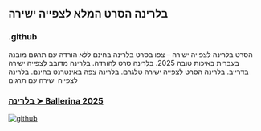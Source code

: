 ## בלרינה הסרט המלא לצפייה ישירה

### .github

הסרט בלרינה לצפייה ישירה – צפו בסרט בלרינה בחינם ללא הורדה עם תרגום מובנה בעברית באיכות טובה 2025. בלרינה סרט להורדה. בלרינה מדובב לצפייה ישירה בדרייב. בלרינה הסרט לצפייה ישירה טלגרם. בלרינה צפה באינטרנט בחינם. בלרינה לצפייה ישירה עם תרגום

### [בלרינה ➤ Ballerina 2025](https://watching4khdmovies.blogspot.com/2025/06/ballerina-heb.html)

<a href="https://watching4khdmovies.blogspot.com/2025/06/ballerina-heb.html" rel="nofollow"><img src="https://image.tmdb.org/t/p/w1280/zpRpjzIYDtzX5sQ1oG2Et7jva1e.jpg" alt="github" data-canonical-src="https://image.tmdb.org/t/p/w1280/zpRpjzIYDtzX5sQ1oG2Et7jva1e.jpg" style="max-width: 100%;"></a>
